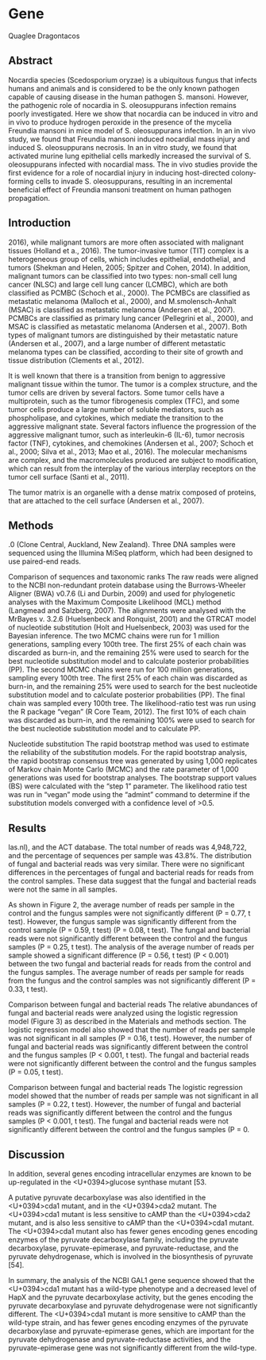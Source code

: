# Gene
Quaglee Dragontacos


## Abstract
Nocardia species (Scedosporium oryzae) is a ubiquitous fungus that infects humans and animals and is considered to be the only known pathogen capable of causing disease in the human pathogen S. mansoni. However, the pathogenic role of nocardia in S. oleosuppurans infection remains poorly investigated. Here we show that nocardia can be induced in vitro and in vivo to produce hydrogen peroxide in the presence of the mycelia Freundia mansoni in mice model of S. oleosuppurans infection. In an in vivo study, we found that Freundia mansoni induced nocardial mass injury and induced S. oleosuppurans necrosis. In an in vitro study, we found that activated murine lung epithelial cells markedly increased the survival of S. oleosuppurans infected with nocardial mass. The in vivo studies provide the first evidence for a role of nocardial injury in inducing host-directed colony-forming cells to invade S. oleosuppurans, resulting in an incremental beneficial effect of Freundia mansoni treatment on human pathogen propagation.


## Introduction
 2016), while malignant tumors are more often associated with malignant tissues (Holland et a., 2016). The tumor-invasive tumor (TIT) complex is a heterogeneous group of cells, which includes epithelial, endothelial, and tumors (Shekman and Helen, 2005; Spitzer and Cohen, 2014). In addition, malignant tumors can be classified into two types: non-small cell lung cancer (NLSC) and large cell lung cancer (LCMBC), which are both classified as PCMBC (Schoch et al., 2000). The PCMBCs are classified as metastatic melanoma (Malloch et al., 2000), and M.smolensch-Anhalt (MSAC) is classified as metastatic melanoma (Andersen et al., 2007). PCMBCs are classified as primary lung cancer (Pellegrini et al., 2000), and MSAC is classified as metastatic melanoma (Andersen et al., 2007). Both types of malignant tumors are distinguished by their metastatic nature (Andersen et al., 2007), and a large number of different metastatic melanoma types can be classified, according to their site of growth and tissue distribution (Clements et al., 2012).

It is well known that there is a transition from benign to aggressive malignant tissue within the tumor. The tumor is a complex structure, and the tumor cells are driven by several factors. Some tumor cells have a multiprotein, such as the tumor fibrogenesis complex (TFC), and some tumor cells produce a large number of soluble mediators, such as phospholipase, and cytokines, which mediate the transition to the aggressive malignant state. Several factors influence the progression of the aggressive malignant tumor, such as interleukin-6 (IL-6), tumor necrosis factor (TNF), cytokines, and chemokines (Andersen et al., 2007; Schoch et al., 2000; Silva et al., 2013; Mao et al., 2016). The molecular mechanisms are complex, and the macromolecules produced are subject to modification, which can result from the interplay of the various interplay receptors on the tumor cell surface (Santi et al., 2011).

The tumor matrix is an organelle with a dense matrix composed of proteins, that are attached to the cell surface (Andersen et al., 2007).


## Methods
.0 (Clone Central, Auckland, New Zealand). Three DNA samples were sequenced using the Illumina MiSeq platform, which had been designed to use paired-end reads.

Comparison of sequences and taxonomic ranks
The raw reads were aligned to the NCBI non-redundant protein database using the Burrows-Wheeler Aligner (BWA) v0.7.6 (Li and Durbin, 2009) and used for phylogenetic analyses with the Maximum Composite Likelihood (MCL) method (Langmead and Salzberg, 2007). The alignments were analysed with the MrBayes v. 3.2.6 (Huelsenbeck and Ronquist, 2001) and the GTRCAT model of nucleotide substitution (Holt and Huelsenbeck, 2003) was used for the Bayesian inference. The two MCMC chains were run for 1 million generations, sampling every 100th tree. The first 25% of each chain was discarded as burn-in, and the remaining 25% were used to search for the best nucleotide substitution model and to calculate posterior probabilities (PP). The second MCMC chains were run for 100 million generations, sampling every 100th tree. The first 25% of each chain was discarded as burn-in, and the remaining 25% were used to search for the best nucleotide substitution model and to calculate posterior probabilities (PP). The final chain was sampled every 100th tree. The likelihood-ratio test was run using the R package “vegan” (R Core Team, 2012). The first 10% of each chain was discarded as burn-in, and the remaining 100% were used to search for the best nucleotide substitution model and to calculate PP.

Nucleotide substitution
The rapid bootstrap method was used to estimate the reliability of the substitution models. For the rapid bootstrap analysis, the rapid bootstrap consensus tree was generated by using 1,000 replicates of Markov chain Monte Carlo (MCMC) and the rate parameter of 1,000 generations was used for bootstrap analyses. The bootstrap support values (BS) were calculated with the “step 1” parameter. The likelihood ratio test was run in “vegan” mode using the “admint” command to determine if the substitution models converged with a confidence level of >0.5.


## Results
las.nl), and the ACT database. The total number of reads was 4,948,722, and the percentage of sequences per sample was 43.8%. The distribution of fungal and bacterial reads was very similar. There were no significant differences in the percentages of fungal and bacterial reads for reads from the control samples. These data suggest that the fungal and bacterial reads were not the same in all samples.

As shown in Figure 2, the average number of reads per sample in the control and the fungus samples were not significantly different (P = 0.77, t test). However, the fungus sample was significantly different from the control sample (P = 0.59, t test) (P = 0.08, t test). The fungal and bacterial reads were not significantly different between the control and the fungus samples (P = 0.25, t test). The analysis of the average number of reads per sample showed a significant difference (P = 0.56, t test) (P < 0.001) between the two fungal and bacterial reads for reads from the control and the fungus samples. The average number of reads per sample for reads from the fungus and the control samples was not significantly different (P = 0.33, t test).

Comparison between fungal and bacterial reads
The relative abundances of fungal and bacterial reads were analyzed using the logistic regression model (Figure 3) as described in the Materials and methods section. The logistic regression model also showed that the number of reads per sample was not significant in all samples (P = 0.16, t test). However, the number of fungal and bacterial reads was significantly different between the control and the fungus samples (P < 0.001, t test). The fungal and bacterial reads were not significantly different between the control and the fungus samples (P = 0.05, t test).

Comparison between fungal and bacterial reads
The logistic regression model showed that the number of reads per sample was not significant in all samples (P = 0.22, t test). However, the number of fungal and bacterial reads was significantly different between the control and the fungus samples (P < 0.001, t test). The fungal and bacterial reads were not significantly different between the control and the fungus samples (P = 0.


## Discussion
In addition, several genes encoding intracellular enzymes are known to be up-regulated in the <U+0394>glucose synthase mutant [53.

A putative pyruvate decarboxylase was also identified in the <U+0394>cda1 mutant, and in the <U+0394>cda2 mutant. The <U+0394>cda1 mutant is less sensitive to cAMP than the <U+0394>cda2 mutant, and is also less sensitive to cAMP than the <U+0394>cda1 mutant. The <U+0394>cda1 mutant also has fewer genes encoding genes encoding enzymes of the pyruvate decarboxylase family, including the pyruvate decarboxylase, pyruvate-epimerase, and pyruvate-reductase, and the pyruvate dehydrogenase, which is involved in the biosynthesis of pyruvate [54].

In summary, the analysis of the NCBI GAL1 gene sequence showed that the <U+0394>cda1 mutant has a wild-type phenotype and a decreased level of HapX and the pyruvate decarboxylase activity, but the genes encoding the pyruvate decarboxylase and pyruvate dehydrogenase were not significantly different. The <U+0394>cda1 mutant is more sensitive to cAMP than the wild-type strain, and has fewer genes encoding enzymes of the pyruvate decarboxylase and pyruvate-epimerase genes, which are important for the pyruvate dehydrogenase and pyruvate-reductase activities, and the pyruvate-epimerase gene was not significantly different from the wild-type.

